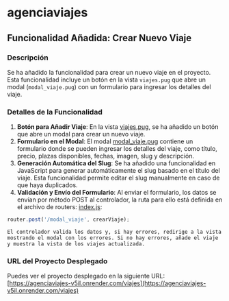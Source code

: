 # agenciaviajes

## Funcionalidad Añadida: Crear Nuevo Viaje

### Descripción
Se ha añadido la funcionalidad para crear un nuevo viaje en el proyecto. Esta funcionalidad incluye un botón en la vista `viajes.pug` que abre un modal (`modal_viaje.pug`) con un formulario para ingresar los detalles del viaje.

### Detalles de la Funcionalidad
1. **Botón para Añadir Viaje**: En la vista [viajes.pug](views/viajes.pug), se ha añadido un botón que abre un modal para crear un nuevo viaje.
2. **Formulario en el Modal**: El modal [modal_viaje.pug](views/layout/modal_viaje.pug) contiene un formulario donde se pueden ingresar los detalles del viaje, como título, precio, plazas disponibles, fechas, imagen, slug y descripción.
3. **Generación Automática del Slug**: Se ha añadido una funcionalidad en JavaScript para generar automáticamente el slug basado en el título del viaje. Esta funcionalidad permite editar el slug manualmente en caso de que haya duplicados.
4. **Validación y Envío del Formulario**: Al enviar el formulario, los datos se envían por método POST al controlador, la ruta para ello está definida en el archivo de routers: [index.js](routers/index.js):
```javascript
router.post('/modal_viaje', crearViaje);
```
    El controlador valida los datos y, si hay errores, redirige a la vista mostrando el modal con los errores. Si no hay errores, añade el viaje y muestra la vista de los viajes actualizada.

### URL del Proyecto Desplegado
Puedes ver el proyecto desplegado en la siguiente URL: [https://agenciaviajes-v5il.onrender.com/viajes](https://agenciaviajes-v5il.onrender.com/viajes)